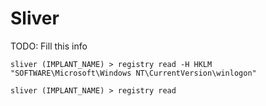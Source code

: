 # Sliver

TODO: Fill this info

```
sliver (IMPLANT_NAME) > registry read -H HKLM "SOFTWARE\Microsoft\Windows NT\CurrentVersion\winlogon"

sliver (IMPLANT_NAME) > registry read
```